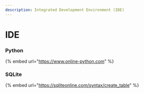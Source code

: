 ```yaml
---
description: Integrated Development Environment (IDE)
---
```


# IDE

### Python

{% embed url="https://www.online-python.com" %}

### SQLite

{% embed url="https://sqliteonline.com/syntax/create_table" %}
